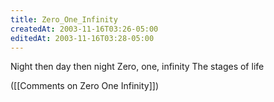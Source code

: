 ```yaml
---
title: Zero_One_Infinity
createdAt: 2003-11-16T03:26-05:00
editedAt: 2003-11-16T03:28-05:00
---
```


  Night then day then night
  Zero, one, infinity
  The stages of life

([[Comments on Zero One Infinity]])


